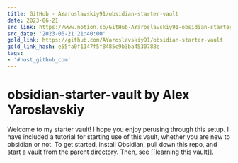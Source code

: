 ```yaml
---
title: GitHub - AYaroslavskiy91/obsidian-starter-vault
date: 2023-06-21
src_link: https://www.notion.so/GitHub-AYaroslavskiy91-obsidian-starter-vault-5107b5d378cd49bea3fa24a7e31cd33d
src_date: '2023-06-21 21:40:00'
gold_link: https://github.com/AYaroslavskiy91/obsidian-starter-vault
gold_link_hash: e55fa0f1147f5f8485c9b3ba4530788e
tags:
- '#host_github_com'
---
```


obsidian-starter-vault by Alex Yaroslavskiy
===========================================


Welcome to my starter vault! I hope you enjoy perusing through this setup. I have included a tutorial for starting use of this vault, whether you are new to obsidian or not. To get started, install Obsidian, pull down this repo, and start a vault from the parent directory. Then, see [[learning this vault]].